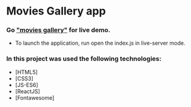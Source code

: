 # Movies Gallery app

### Go **["movies gallery"](https://movie-galery.netlify.app/)** for live demo.

- To launch the application, run open the index.js in live-server mode.

### In this project was used the following technologies:

- [HTML5]
- [CSS3]
- [JS-ES6]
- [ReactJS]
- [Fontawesome]
